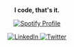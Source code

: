 <p align="center"><b>I code, that's it.</b></p>

<p align="center">
  <a href="https://spotify-github-profile.kittinanx.com/api/view?uid=317siayuy7dx7s3jvoae2lidy67a&cover_image=true&theme=default&show_offline=false&background_color=121212&interchange=true">
    <img src="https://spotify-github-profile.kittinanx.com/api/view?uid=317siayuy7dx7s3jvoae2lidy67a&cover_image=true&theme=default&show_offline=false&background_color=121212&interchange=true" alt="Spotify Profile">
  </a>
</p>

<p align="center">
  <a href="https://www.linkedin.com/in/shivanshu-ranjan-0671a3245/">
    <img src="https://img.shields.io/badge/-LinkedIn-blue?style=for-the-badge&logo=linkedin&logoColor=white" alt="LinkedIn">
  </a>
  <a href="https://twitter.com/shivuuuuu264">
    <img src="https://img.shields.io/badge/-Twitter-1DA1F2?style=for-the-badge&logo=twitter&logoColor=white" alt="Twitter">
  </a>
</p>

